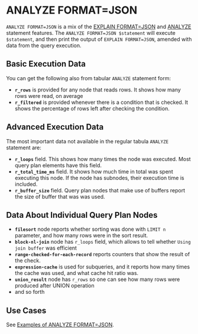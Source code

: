 # ANALYZE FORMAT=JSON

`ANALYZE FORMAT=JSON` is a mix of the [EXPLAIN FORMAT=JSON](/kb/en/explain-formatjson/) and [ANALYZE](/sql-statements-structure/sql-statements/administrative-sql-statements/analyze-and-explain-statements/analyze-statement) statement features. The `ANALYZE FORMAT=JSON $statement` will execute `$statement`, and then print the output of `EXPLAIN FORMAT=JSON`, amended with data from the query execution.

## Basic Execution Data

You can get the following also from tabular `ANALYZE` statement form:

- <strong>`r_rows`</strong>  is provided for any node that reads rows. It shows how many rows were read, on average
- <strong>`r_filtered`</strong> is provided whenever there is a condition that is checked.  It shows the percentage of rows left after checking the condition.

## Advanced Execution Data

The most important data not available in the regular tabula `ANALYZE` statement are:

- <strong>`r_loops`</strong> field.  This shows how many times the node was executed. Most query plan elements have this field.
- <strong>`r_total_time_ms`</strong> field. It shows how much time in total was spent executing this node. If the node has subnodes, their execution time is included.
- <strong>`r_buffer_size`</strong> field. Query plan nodes that make use of buffers report the size of buffer that was was used.

## Data About Individual Query Plan Nodes

- <strong>`filesort`</strong> node reports whether sorting was done with `LIMIT n` parameter, and how many rows were in the sort result.
- <strong>`block-nl-join`</strong> node has `r_loops` field, which allows to tell whether `Using join buffer` was efficient
- <strong>`range-checked-for-each-record`</strong> reports counters that show the result of the check.
- <strong>`expression-cache`</strong> is used for subqueries, and it reports how many times the cache was used, and what cache hit ratio was.
- <strong>`union_result`</strong> node has `r_rows` so one can see how many rows were produced after UNION operation
- and so forth

## Use Cases

See [Examples of ANALYZE FORMAT=JSON](/sql-statements-structure/sql-statements/administrative-sql-statements/analyze-and-explain-statements/analyze-formatjson-examples).